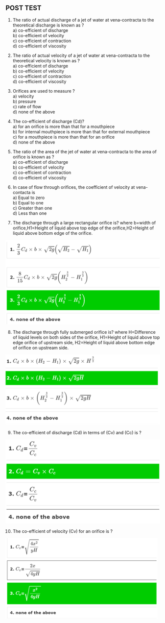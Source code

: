 ## <b> POST TEST </b>

1. The ratio of actual discharge of a jet of water at vena-contracta to the theoretical discharge is known as ?<br>
a) co-efficient of discharge<br>
b) co-efficient of velocity<br>
c) co-efficient of contraction<br>
d) co-efficient of viscosity<br>

2. The ratio of actual velocity of a jet of water at vena-contracta to the theoretical velocity is known as ?<br>
a) co-efficient of discharge<br>
b) co-efficient of velocity<br>
c) co-efficient of contraction<br>
d) co-efficient of viscosity<br>

3. Orifices are used to measure ?<br>
a) velocity<br>
b) pressure<br>
c) rate of flow<br>
d) none of the above<br>

4. The co-efficient of discharge (Cd)?<br>
a) for an orifice is more than that for a mouthpiece<br>
b) for internal mouthpiece is more than that for external mouthpiece<br>
c) for a mouthpiece is more than that for an orifice<br>
d) none of the above<br>

5. The ratio of the area of the jet of water at vena-contracta to the area of orifice is known as ?<br>
a) co-efficient of discharge<br>
b) co-efficient of velocity<br>
c) co-efficient of contraction<br>
d) co-efficient of viscosity<br>

6. In case of flow through orifices, the coefficient of velocity at vena-contacta is<br>
a)	Equal to zero<br>
b)	Equal to one<br>
c)	Greater than one<br>
d)	Less than one<br>

7. The discharge through a large rectangular orifice is? where b=width of orifice,H1=Height of liquid above top edge of the orifice,H2=Height of liquid above bottom edge of the orifice.

<img src="images/one.png"/>

8. The discharge through fully submerged orifice is? where H=Difference of liquid levels on both sides of the orifice, H1=Height of liquid above top edge orifice of upstream side, H2=Height of liquid above bottom edge of orifice on upstream side.

<img src="images/two.png"/>

9. The co-efficient of discharge (Cd) in terms of (Cv) and (Cc) is ?

<img src="images/three.png"/>

10. The co-efficient of velocity (Cv) for an orifice is ? 

<img src="images/four.png"/>